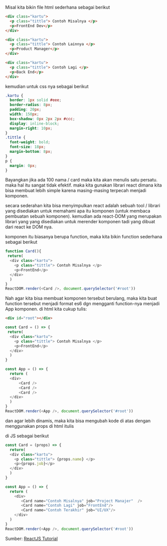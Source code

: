 Misal kita bikin file html sederhana sebagai berikut
```html
<div class="kartu">
  <p class="tittle"> Contoh Misalnya </p>
  <p>FrontEnd Dev</p>
</div>

<div class="kartu">
  <p class="tittle"> Contoh Lainnya </p>
  <p>Product Manager</p>
</div>

<div class="kartu">
  <p class="tittle"> Contoh Lagi </p>
  <p>Back End</p>
</div>
```
kemudian untuk css nya sebagai berikut
```css
.kartu {
  border: 1px solid #eee;
  border-radius: 8px;
  padding: 20px;
  width: 150px;
  box-shadow: 0px 2px 2px #ccc;
  display: inline-block;
  margin-right: 10px;
}
.tittle {
  font-weight: bold;
  font-size: 18px;
  margin-bottom: 8px;
}
p {
  margin: 0px;
}
```
Bayangkan jika ada 100 nama / card maka kita akan menulis satu persatu. maka hal itu sangat tidak efektif. maka kita gunakan librari react dimana kita bisa membuat lebih simple karena masing-masing terpecah menjadi komponen. 

secara sederahan kita bisa menyimpulkan react adalah sebuah tool / librari yang disediakan untuk memahami apa itu komponen (untuk membaca pembuatan sebuah komponen). kemudian ada react-DOM yang merupakan librari yang yang disediakan untuk merender komponen tadi yang dibuat dari react ke DOM nya.

komponen itu biasanya berupa function, maka kita bikin function sederhana sebagai berikut
```javascript
function Card(){
 return(
  <div class="kartu">
    <p class="tittle"> Contoh Misalnya </p>
    <p>FrontEnd</p>
  </div>
  )
}
ReactDOM.render(<Card />, document.querySelector('#root'))
```

Nah agar kita bisa membuat komponen tersebut berulang, maka kita buat function tersebut menjadi format es6 dgn mengganti function-nya menjadi App komponen. 
di html kita cukup tulis:
```html
<div id="root"></div>
```

```javascript
const Card = () => {
 return(
  <div class="kartu">
    <p class="tittle"> Contoh Misalnya </p>
    <p>FrontEnd</p>
  </div>
  )
}

const App = () => {
  return (
  <div>
      <Card />
      <Card />
      <Card />
  </div>
  )
}
ReactDOM.render(<App />, document.querySelector('#root'))
```

dan  agar lebih dinamis, maka kita bisa mengubah kode di atas dengan menggunakan props 
di html itulis 

di JS sebagai berikut 
```javascript
const Card = (props) => {
  return(
  <div class="kartu">
    <p class="tittle"> {props.name} </p>
    <p>{props.job}</p>
  </div>
  )
}

const App = () => {
  return (
    <div>
       <Card name="Contoh Misalnya" job="Project Manajer"  />
       <Card name="Contoh Lagi" job="FrontEnd"/>
       <Card name="Contoh Terakhir" job="UI/UX"/>
    </div>
  )
}
ReactDOM.render(<App />, document.querySelector('#root'))
```


Sumber: [ReactJS Tutorial](https://www.youtube.com/watch?v=EbdwcqZAkN0&list=PLU4DS8KR-LJ03qEsHn9zV4qdhcWtusBqb&index=2)
